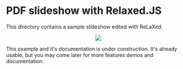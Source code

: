 # PDF slideshow with Relaxed.JS

This directory contains a sample slideshow edited with ReLaXed.

<p align=center><img src="https://github.com/RelaxedJS/ReLaXed-examples/raw/master/examples/slides/slides_screenshot.png"/></p>

This example and it's documentation is under construction. It's already usable, but you may come later for more features demos and documentation.
